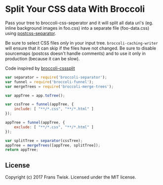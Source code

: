 # Split Your CSS data With Broccoli

Pass your tree to broccoli-css-seperator and it will split all data uri's
 (eg. inline background images in foo.css) into a separate file (foo-data.css) using [postcss-separator](https://github.com/Sebastian-Fitzner/postcss-separator).

Be sure to select CSS files *only* in your input tree. `broccoli-caching-writer` will ensure that it can skip if the files have not changed. Be sure to disable sourcemaps (postcss doesn't handle comments) and to use it only in production (because it can be slow).

Code inspired by [broccoli-csssplit](https://github.com/aboekhoff/broccoli-csssplit)

```js
var separator = require('broccoli-separator');
var funnel = require('broccoli-funnel');
var mergeTrees = require('broccoli-merge-trees');

var appTree = app.toTree();

var cssTree = funnel(appTree, {
	include: [ "**/*.css", "**/*.html" ]
});

appTree = funnel(appTree, {
	exclude: [ "**/*.css", "**/*.html" ]
});

var splitTree = separator(cssTree);
appTree = mergeTrees([appTree, splitTree]);
return appTree;
```

## License
Copyright (c) 2017 Frans Twisk. Licensed under the MIT license.

